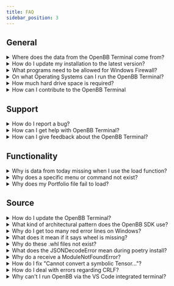 ```yaml
---
title: FAQ
sidebar_position: 3
---
```


## General

<details><summary>Where does the data from the OpenBB Terminal come from?</summary>
<p>

The OpenBB platform does not provide any data itself as the platform is a data aggregator that connects to
almost a hundred different data providers and APIs to access the data.

</p>
</details>

<details><summary>How do I update my installation to the latest version?</summary>
<p>

The terminal is constantly being updated with new features and bug fixes. Updating will be different depending on the installation type:
      
- For installation packages, uninstall the previous version (uninstall.exe for Windows, delete the Application folder on MacOS); then, download the latest version and reinstall. User settings and data will remain.
- For a `pip` installation, when a new version is published: `pip install openbb --upgrade`
- Upgrade the `pip installation` to the source code installation with:
  
```bash
conda install -c conda-forge git
git clone https://github.com/OpenBB-finance/OpenBBTerminal.git
cd OpenBBTerminal
poetry install (for a complete installation - poetry install -E all)
```

The Terminal can now be launched with either, `openbb`, or, `python terminal.py`

</p>
</details>

<details><summary>What programs need to be allowed for Windows Firewall?</summary>
<p>

When issues arise regarding Windows Firewall, please allow the following applications through (if not already):

- BranchCache
- Hyper-V
- VcXsrv
- Windows Terminal

From the Windows Security menu, click on the Firewall & Network Protection tab, then click on "Allow an app through firewall". If the applications below are not allowed to communicate through Windows Defender Firewall, change the settings to allow.

</p>
</details>

<details><summary>On what Operating Systems can I run the OpenBB Terminal?</summary>
<p>

The OpenBB Terminal is compatible with Windows, MacOS and Linux. Check the
[installation guide](/terminal/quickstart/installation) and [requirements outline](/terminal/quickstart/requirements) for more details.

</p>
</details>

<details><summary>How much hard drive space is required?</summary>
<p>

An installation will use approximately 2GB of space.

</p>
</details>

<details><summary>How can I contribute to the OpenBB Terminal</summary>
<p>

There are two main ways of contributing to this project.

**BECOME A CONTRIBUTOR**

1. Fork the [Project](https://github.com/OpenBB-finance/OpenBBTerminal)
2. Create your Feature Branch (`git checkout -b feature/AmazingFeature`)
3. Install the pre-commit hooks by running: `pre-commit install`
      Any time you commit a change, linters will be run automatically. On changes, you will have to re-commit
4. Commit your Changes (`git commit -m 'Add some AmazingFeature'`)
5. Push to your Branch (`git push origin feature/AmazingFeature`)
6. Open a Pull Request

You can read more details about adding a feature in our [CONTRIBUTING GUIDELINES](https://github.com/OpenBB-finance/OpenBBTerminal/blob/main/CONTRIBUTING.md).

**RAISE AN ISSUE OR REQUEST A FEATURE**

- Raise an issue by opening a [bug ticket](https://github.com/OpenBB-finance/OpenBBTerminal/issues).
- Request a new  feature through a [feature request ticket](https://github.com/OpenBB-finance/OpenBBTerminal/issues).

</p>
</details>

## Support

<details><summary>How do I report a bug?</summary>
<p>

First, search the open issues for another report. If one already exists, attach any relevant information and screenshots as a comment. If one does not exist, start one with this [link](https://github.com/OpenBB-finance/OpenBBTerminal/issues/new?assignees=&labels=type%3Abug&template=bug_report.md&title=%5BBug%5D)

</p>
</details>

<details><summary>How can I get help with OpenBB Terminal?</summary>
<p>

You can get help with OpenBB Terminal by joining our [Discord server](https://openbb.co/discord) or contact us in our support form [here](https://openbb.co/support).

</p>
</details>

<details><summary>How can I give feedback about the OpenBB Terminal?</summary>
<p>

Being an open source platform that wishes to tailor to the needs of any type of investor, we highly encourage anyone to share with us their experience and/or how we can further improve the OpenBB Terminal. This can be anything from a very small bug, a new feature, or the implementation of a highly advanced Machine Learning model.

You are able to directly send us information about a bug or a question/suggestion from inside the terminal by using the `support` command which is available everywhere in the terminal. Here you can select which command you want to report a bug on, ask a question or make a suggestion. After entering `support`, when you press `ENTER` (⏎), you are taken to the Support form which is automatically filled with your input. You are only required to include the type (e.g. bug, suggestion or question) and message in the form, although this can also be set directly from inside the terminal (see `support -h`).

<a target="_blank" href="https://user-images.githubusercontent.com/46355364/169503483-c93c83fa-e9e9-4345-b816-8fcfe02b6785.png"><img src="https://user-images.githubusercontent.com/46355364/169503483-c93c83fa-e9e9-4345-b816-8fcfe02b6785.png" alt="Support Command" width="800"/></a>

Alternatively, you can contact us via the following routes:

- If you notice that a feature is missing inside the terminal, please fill in the <a href="https://openbb.co/request-a-feature" target="_blank" rel="noreferrer noopener">Request a Feature form</a>.
- If you wish to report a bug, have a question/suggestion or anything else, please fill in the <a href="https://openbb.co/support" target="_blank" rel="noreferrer noopener">Support form</a>.
- If you wish to speak to us directly, please contact us via <a href="https://openbb.co/discord" target="_blank" rel="noreferrer noopener">Discord</a>.

</p>
</details>

## Functionality

<details><summary>Why is data from today missing when I use the load function?</summary>
<p>

By default, the load function requests end-of-day daily data and is not included until the EOD summary has been published. The current day's data is considered intraday and is loaded when the `interval` argument is present.

</p>
</details>

<details><summary>Why does a specific menu or command not exist?</summary>
<p>

It could be that you are running an outdated version in which the menu or command is not yet available. Please check the [installation guide](https://docs.openbb.co/terminal/quickstart/installation) to download the most recent release.

Do note that it is also possible that the menu or command is removed. If this is undesirable, please reach out to us [here](https://openbb.co/support).

</p>
</details>

<details><summary>Why does my Portfolio file fail to load?</summary>
<p>

This will typically be the result of a formatting error. 

- Check that all the necessary column titles are present.
- Inspect the file to see if cells left blank have been filled unintentionally with 0 or NaN values.
- A particular asset may not be able to load data. Check for valid historical data from the Stocks menu.
- Format ticker symbols according to yFinance naming convention.
- All dates must be entered as YYYY-MM-DD.
- Transactions dated for today will fail to load historical data.
- MacOS users should attempt to avoid using the Numbers application as it has a habit of changing the formatting while saving.
      
</p>
</details>

## Source

<details><summary>How do I update the OpenBB Terminal?</summary>
<p>

A source code installation can utilize the `update` command from the main menu of the OpenBB Terminal, or, exit and enter:
      
```bash
git pull
```

If this fails due to the fact that you had modified some python files, and there's a conflict with the updates, you can use:

```bash
git stash
```

Then, re-run `poetry install` to get any new dependencies. Once installation is finished, you're ready to use the OpenBB Terminal again. If you `stashed` your changes previously, you can un-stash them with:

```bash
git stash pop
```

**NOTE:** When you close the terminal and re-open it, the only command you need to re-call is `conda activate obb`
before you call `openbb` again.

</p>
</details>

<details><summary>What kind of architectural pattern does the OpenBB SDK use?</summary>
<p>

Throughout the entire OpenBB Platform, the [Model-view-controller](https://en.wikipedia.org/wiki/Model%E2%80%93view%E2%80%93controller) architectural pattern is used for creating functionality in the OpenBB Terminal.

The `model` relates to any calculations or data collection done. The `view` is meant for showing tables or graphs and the `controller` makes it possible to execute a command with a set of arguments directly in the OpenBB Terminal. Learn more about this in our [CONTRIBUTING GUIDELINES](https://github.com/OpenBB-finance/OpenBBTerminal/blob/main/CONTRIBUTING.md).

</p>
</details>


<details><summary>Why do I get too many red error lines on Windows?</summary>
<p>

If you are on Windows and your terminal has too many red error lines, it is likely that this is the issue. Go to this page and install the 2019 Build Tools (not the latest) found [here](https://answers.microsoft.com/en-us/windows/forum/windows_other-windows_install/microsoft-visual-c-140/6f0726e2-6c32-4719-9fe5-aa68b5ad8e6d)

</p>
</details>

<details><summary>What does it mean if it says wheel is missing?</summary>
<p>

If you receive any notifications regarding `wheel` missing, this could be due to this dependency missing.

`conda install -c conda-forge wheel` or `pip install wheel`

</p>
</details>

<details><summary>Why do these .whl files not exist?</summary>
<p>

If you get errors about .whl files not existing (usually on Windows) you have to reinitialize the following folder.
Just removing the 'artifacts' folder could also be enough:

| Platform | Location                        |
| -------- | ------------------------------- |
| Linux    | "~/.cache/pypoetry"             |
| Mac      | "~/Library/Caches/pypoetry"     |
| Windows  | "%localappdata%/pypoetry/cache" |

When you try to add a package to Poetry it is possible that it causes a similar issue. Here you can remove the
'artifacts' folder again to reinitialize Poetry.

If you run into trouble with Poetry, and the advice above did not help, your best bet is to try

1. `poetry update --lock`

2. `conda deactivate` -> `conda activate obb`, then try again

3. Track down the offensive package and purge it from your anaconda `<environment_name>` folder, then try again
   (removing through conda can sometimes leave locks behind)

   | Platform  | Location                                     |
   | --------- | -------------------------------------------- |
   | Linux/Mac | "~/anaconda3/envs" or "~/opt/anaconda3/envs" |
   | Windows   | "%userprofile%/anaconda3/envs"               |

4. Completely nuke your conda environment folder and make a new environment from scratch

- `conda deactivate`
- `conda env remove -n obb`
- `conda clean -a`
- Make a new environment and install dependencies again.

5. Reboot your computer and try again

6. Submit a ticket on GitHub

</p>
</details>

<details><summary>What does the JSONDecodeError mean during poetry install?</summary>
<p>

Sometimes poetry can throw a `JSONDecodeError` on random packages while running `poetry install`. This can be observed on macOS 10.14+ running python 3.8+. This is because of the use of an experimental installer that can be switched off to avoid the mentioned error. Run the code below as advised [here](https://github.com/python-poetry/poetry/issues/4210) and it should fix the installation process.

```bash
poetry config experimental.new-installer false
```

</p>
</details>

<details><summary>Why do a receive a ModuleNotFoundError?</summary>
<p>

IF you receive an error like `ModuleNotFoundError: No module named '_______'`

<p>Before you start begin troubleshooting please verify that you have followed the recommended installation instructions.
These errors often can occur when you have not activated the virtual environment where you have installed the terminal, or you have not used the `poetry install` command to install the dependencies.</p>

If you are still having issues install the missing packages via pip. For example if you get the error that `yfinance` is not found, you would run `pip install yfinance`

</p>
</details>

<details><summary>How do I fix "Cannot convert a symbolic Tensor..."?</summary>
<p>

If you run into issues installing or `Cannot convert a symbolic Tensor...` at runtime, try this:

```bash
poetry install
poetry install -E prediction
```

_Commands that may help you in case of an error:_

- `python -m pip install --upgrade pip`
- `poetry update --lock`
- `poetry install`

</p>
</details>

<details><summary>How do I deal with errors regarding CRLF?</summary>
<p>

When trying to commit code changes, pylint will prevent you from doing so if your line break settings are set to
CRLF (default for Windows).
This is because the entire package uses LF (default for Linux/Mac), and it is therefore
important that you change this setting to LF _before_ you make any changes to the code.

It is possible that CRLF automatically turns back on, you can correct this with:

```bash
git config --global core.autocrlf false
```

In case you already made coding adjustments, you have to reset your cache, and the changes you made to the code with
the following:

```bash
git rm --cached -r .
git reset --hard
```

</p>
</details>

<details><summary>Why can't I run OpenBB via the VS Code integrated terminal?</summary>
<p>

This occurs when VS Code terminal python version/path is different from the terminal version.

To fix it add this to vscode JSON settings ([ref](https://stackoverflow.com/questions/54582361/vscode-terminal-shows-incorrect-python-version-and-path-launching-terminal-from)):

```bash
    "terminal.integrated.inheritEnv": false,
```

</p>
</details>
